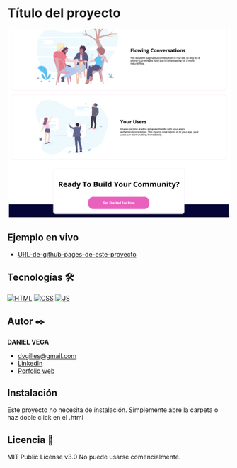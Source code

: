 # Título del proyecto

![Imagen del proyecto](https://github.com/danielveg4/alternative_huddle_landing/blob/main/Captura%20de%20Pantalla%202023-05-09%20a%20las%2017.22.12.png?raw=true)

## Ejemplo en vivo

- [URL-de-github-pages-de-este-proyecto](https://danielveg4.github.io/alternative_huddle_landing/)

## Tecnologías 🛠

<!-- Iconos sacados de: https://github.com/hendrasob/badges/blob/master/README.md y https://github.com/alexandresanlim/Badges4-README.md-Profile -->

[![HTML](https://img.shields.io/badge/HTML5-E34F26?style=for-the-badge&logo=html5&logoColor=white)](https://es.wikipedia.org/wiki/HTML5)
[![CSS](https://img.shields.io/badge/CSS3-1572B6?style=for-the-badge&logo=css3&logoColor=white)](https://es.wikipedia.org/wiki/CSS)
[![JS](https://img.shields.io/badge/JavaScript-F7DF1E?style=for-the-badge&logo=javascript&logoColor=black)](https://es.wikipedia.org/wiki/JavaScript)

## Autor ✒️

**DANIEL VEGA**

- [dvgilles@gmail.com](dvgilles@gmail.com)
- [LinkedIn](https://www.linkedin.com/in/tu-url-de-linkedin/)
- [Porfolio web](https://tu-dominio.com/)

## Instalación

Este proyecto no necesita de instalación. Simplemente abre la carpeta o haz doble click en el .html

## Licencia 📄

MIT Public License v3.0
No puede usarse comencialmente.
